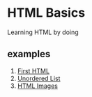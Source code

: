 # HTML Basics

Learning HTML by doing

## examples

1. [First HTML](first-html)
1. [Unordered List](unordered-list)
1. [HTML Images](html-images)